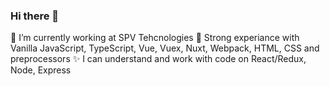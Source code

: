 ### Hi there 👋

🔭 I’m currently working at SPV Tehcnologies
🦄 Strong experiance with Vanilla JavaScript, TypeScript, Vue, Vuex, Nuxt, Webpack, HTML, CSS and preprocessors
✨ I can understand and work with code on React/Redux, Node, Express
